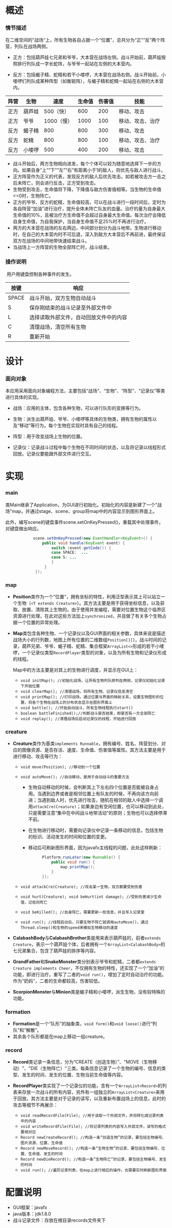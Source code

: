 # 概述

### 情节描述

​	在二维空间的”战场“上，所有生物各自占据一个“位置”，总共分为“正”“反”两个阵营，列队在战场两侧。

- 正方：包括葫芦娃七兄弟和爷爷，大本营在战场左侧。战斗开始前，葫芦娃按照排行列队成一字长蛇阵，与爷爷一起站在左侧的大本营内。

- 反方：包括蝎子精、蛇精和若干小喽啰，大本营在战场右侧。战斗开始前，小喽啰们列队成某种阵型（如衡轭阵），与蝎子精和蛇精一起站在右侧的大本营内。

| 阵营 | 生物   | 速度       | 生命值 | 伤害值 | 技能             |
| ---- | ------ | ---------- | ------ | ------ | ---------------- |
| 正方 | 葫芦娃 | 500（快）  | 600    | 200    | 移动、攻击       |
| 正方 | 爷爷   | 1000（慢） | 1000   | 100    | 移动、攻击、治疗 |
| 反方 | 蝎子精 | 800        | 800    | 300    | 移动、攻击       |
| 反方 | 蛇精   | 800        | 800    | 100    | 移动、攻击、治疗 |
| 反方 | 小喽啰 | 500        | 400    | 200    | 移动、攻击       |

- 战斗开始后，两方生物相向进发，每个个体可以较为随意地选择下一步的方向。如果自身“上”“下”“左”“右”有距离小于1的敌人，则优先与敌人进行战斗。
- 正方阵营作为正义的代表，发现反方的敌人后优先攻击。如若被攻击方一击之后未阵亡，则会进行反击，正方受到攻击。
- 生物受到攻击，生命值将下降，下降值与敌方伤害值相等。当生物的生命值<=0时，生物阵亡。
- 正方的爷爷、反方的蛇精，生命值较高，可以在战斗进行一段时间后，定时为各自阵营“加油”进行治疗，提升全体未阵亡队友的血量。治疗的量为自身最大生命值的10%，且被治疗方生命值不会超过自身最大生命值。每次治疗会降低自身生命值，为自我保护，当自身生命值不足25%时不再进行治疗。
- 两方的大本营在战场的左右两边，中间部分划分为战斗地带。生物进行移动时，在自己的大本营内时不可后退，深入到敌方大本营后不再前进，最终保证双方在战场的中间地带快速结束战斗。
- 当战场上一方阵营的生物全部阵亡时，战斗结束。



### 操作说明

​	用户用键盘控制各种事件的发生。

| 按键  | 响应                                   |
| ----- | -------------------------------------- |
| SPACE | 战斗开始，双方生物自动战斗             |
| S     | 保存刚结束的战斗记录至外部文件中       |
| L     | 选择读取外部文件，自动回放文件中的内容 |
| C     | 清理战场，清空所有生物                 |
| R     | 重新开始                               |



# 设计

### 面向对象

​	本应用采用面向对象编程方法，主要包括“战场”、“生物”、“阵型”、“记录仪”等类进行具体的实现。

- 战场：应用的主体，包含各种生物，可以进行队形的变换等行为。

- 生物：派生出葫芦娃、爷爷、小喽啰等具体的生物类，拥有生物的属性以及“移动”等行为。每个生物在实现时具有自己的线程。

- 阵型：用于改变战场上生物的位置。

- 记录仪：记录战斗过程中每个生物在不同时间的状态，以及将记录以线程形式回放。记录仪要能跟外部文件进行交互。



# 实现

### main

​	类Main继承了Application，为GUI进行初始化。初始化的内容是新建了一个“战场”map，并通过stage、scene、group将map中的内容显示到图形界面上。

​	此外，编写scene的键盘事件scene.setOnKeyPressed()，重载其中处理事件，对键盘做出响应。

``` java
			scene.setOnKeyPressed(new EventHandler<KeyEvent>() {
				public void handle(KeyEvent event) {
					switch (event.getCode()) {
		            case SPACE:  ...
		            case S: ...
		         	}
		         }
		     });
```



### map

- **Position**类作为一个”位置“，拥有坐标的特性，利用泛型表示其上可以站立一个生物（``<T extends Creature>``）。其方法主要是用于获得坐标信息，以及获取、放置、清除其上生物的。由于使用并发编程，需要对位置生物这个临界区资源进行处理，在此对这些方法加上``synchronized``，并且做了有关多个生物占据一个位置的异常处理。

- **Map**类包含各种生物、一个记录仪以及GUI界面的相关参数，具体来说是描述战场大小的行列数，地图上所有位置的二维数组``Position[][]``，战斗时间的记录，葫芦兄弟、爷爷、蝎子精、蛇精、集合框架``ArrayList<>``形成的若干小喽啰，一个记录仪类型``RecordPlayer``类型的对象，以及为所有生物和记录仪形成的线程。

  Map中的方法主要是对其上的生物进行调度，并显示在GUI上：

  - ``void initMap(); //初始化战场，让所有生物列队排列在两侧，记录仪初始化记录下开始位置``
  - ``void clearMap(); //清理战场，将所有生物、记录仪信息清空``
  - ``void printMap(); //打印战场，通过位置与界面的映射关系，设置生物图形的位置，将各个生物在战场上的分布状态显示在图形界面上``
  - ``void battle(); //开始自动战斗，所有生物线程执行start()``
  - ``boolean battleFinished();//判断战斗是否结束，即是否有一方全部阵亡``
  - ``void replay(); //清理战场后启动记录仪的线程，开始进行回放``


### creature

- **Creature**类作为基类``implements Runnable``，拥有编号、姓名、阵营划分、对应的图像资源、是否存活、速度、生命值、伤害值等属性。其方法主要是用于进行移动、攻击等行为：

  - ``void move(Position); //移动到一个位置``

  - ``void autoMove(); //自动移动，是用于自动战斗的重要方法``

    - 生物自动移动的时候，会判断其上下左右四个位置是否能被自身占用。当遇到边界或者是相邻位置上有队友的时候，不再向该方向前进；当遇到敌人时，优先进行攻击，随机在相邻的敌人中选择一个调用``attackCre(Creature)``；如果身边有空闲位置，也可以移动到此处，只是需要注意“集中在中间战斗地带活动”的原则；生物也可以选择停滞不前。

    - 在生物进行移动时，需要向记录仪中记录一条移动的信息，包括生物的标识、活动发生的时间和位置的变更。

    - 移动后可刷新图形界面，因为javafx主线程的问题，此处这样刷新：

      ```java
      		Platform.runLater(new Runnable() {
      		    public void run() { 
      		        map.printMap();
      		    }
      		});
      ```

  - ``void attackCre(Creature); //攻击某一生物，双方都要受到伤害``
  - ``void hurt(Creature); void beHurt(int damage); //受到伤害减少生命值，过低则死亡``
  - ``void beKilled(); //自身阵亡，需要更新一些信息，并且写入记录里``
  - ``void run(); //线程启动后，只要生物不阵亡就调用autoMove()，通过Thread.sleep()和生物的speed来模拟生物移动的速度``

- **CalabashBody**与**CalabashBrother**类是用来表示葫芦娃的，前者``extends Creature``，表示一个葫芦娃个体，后者拥有一个``ArrayList<CalabashBody>``的七兄弟集合，包含了葫芦娃的排序等内容。
- **GrandFather**和**SnakeMonster**类分别表示爷爷和蛇精，二者都``extends Creature implements Cheer``，不仅拥有生物的特性，还实现了一个“加油”的功能，即进行治疗。重写了二者的``void run()``，增加了定时自动治疗的功能。作为“奶妈”，二者的生命都较高，伤害较低。
- **ScorpionMonster**与**Minion**类是蝎子精和小喽啰，派生生物，没有较特殊的功能。



### formation

- **Formation**是一个“队形”的抽象类，``void form()``和``void loose()``进行“列队”和“解散”。
- 其余各个队形都是在map上移动一组creature。



### record

- **Record**类记录一条信息，分为“CREATE（创造生物）”、"MOVE（生物移动）"、"DIE（生物阵亡）"三类。每条信息记录了一个生物的编号、信息的类型、发生的时间、发生的位置、生物当前生命值等内容。

- **RecordPlayer**类实现了一个记录仪的功能，含有一个``ArrayList<Record>``的列表来存放一次战斗的所有内容，另外有一组独立的``ArrayList<Creature>``来用于回放。其方法主要是对于记录的读写，以及重新布置战场上的信息，此时的攻击等细节不再展示：
  - ``void readRecordFile(File); //用于读取一个外部文件，并将转化成记录列表中的内容``
  - ``void writeRecordFile(File); //将记录列表的内容写入外部文件，读写的格式要相对应``
  - ``Record newCreateRecord(); //构造一条“创造生物”的记录，要包括生物编号、图片资源、位置、生命值``
  - ``Record newMoveRecord(); //构造一条“生物生物”的记录，要包括生物编号、位置、生命值、发生的时间``
  - ``Record newDieRecord(); //构造一条“生物阵亡”的记录，要包括生物编号、发生的时间``
  - ``void run(); //遍历记录列表，在map上进行相应的操作，也需要实时刷新图形界面``



# 配置说明

- GUI框架：javafx
- java版本：jdk1.8.0
- 战斗记录文件：存放在根目录records文件夹下